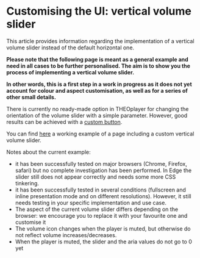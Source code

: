 # Customising the UI: vertical volume slider

This article provides information regarding the implementation of a vertical volume slider instead of the default horizontal one.

**Please note that the following page is meant as a general example and need in all cases to be further personalised. The aim is to show you the process of implementing a vertical volume slider.**

**In other words, this is a first step in a work in progress as it does not yet account for colour and aspect customisation, as well as for a series of other small details.**

There is currently no ready-made option in THEOplayer for changing the orientation of the volume slider with a simple parameter. However, good results can be achieved with a [custom button](http://demo.theoplayer.com/adding-buttons-text-overlay-to-theoplayer).

You can find [here](https://cdn.theoplayer.com/demos/alberto/vertical-volume.html) a working example of a page including a custom vertical volume slider.

Notes about the current example:

- it has been successfully tested on major browsers (Chrome, Firefox, safari) but no complete investigation has been performed. In Edge the slider still does not appear correctly and needs some more CSS tinkering.
- it has been successfully tested in several conditions (fullscreen and inline presentation mode and on different resolutions). However, it still needs testing in your specific implementation and use case.
- The aspect of the current volume slider differs depending on the browser: we encourage you to replace it with your favourite one and customise it
- The volume icon changes when the player is muted, but otherwise do not reflect volume increases/decreases.
- When the player is muted, the slider and the aria values do not go to 0 yet

